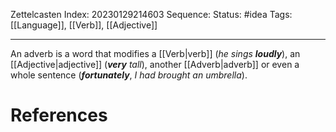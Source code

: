 Zettelcasten Index: 20230129214603
Sequence:
Status: #idea
Tags: [[Language]], [[Verb]], [[Adjective]]

---

An adverb is a word that modifies a [[Verb|verb]] (*he sings* ***loudly***), an [[Adjective|adjective]] (***very*** *tall*), another [[Adverb|adverb]] or even a whole sentence (***fortunately***, *I had brought an umbrella*).

# References